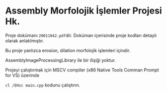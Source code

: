 # Assembly Morfolojik İşlemler Projesi Hk.

Proje dokümanı `20011042.pdf`dir. Doküman içerisinde proje kodları detaylı olarak anlatılmıştır.

Bu proje yanlızca erosion, dilation morfolojik işlemleri içindir. 

AssemblyImageProcessingLibrary ile bir ilişiği yoktur.

Projeyi çalıştırmak için MSCV compiler (x86 Native Tools Comman Prompt for VS) üzerinde 

`cl /EHsc main.cpp` kodunu çalıştırın.
